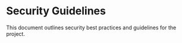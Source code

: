 # Security Guidelines

This document outlines security best practices and guidelines for the project.